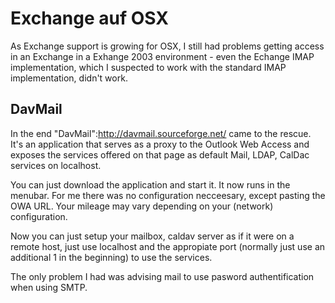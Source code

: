 # Exchange auf OSX

As Exchange support is growing for OSX, I still had problems getting access in an Exchange in a Exhange 2003 environment - even the Echange IMAP implementation, which I suspected to work with the standard IMAP implementation, didn't work.

## DavMail

In the end "DavMail":http://davmail.sourceforge.net/ came to the rescue. It's an application that serves as a proxy to the Outlook Web Access and exposes the services offered on that page as default Mail, LDAP, CalDac services on localhost.

You can just download the application and start it. It now runs in the menubar. For me there was no configuration necceesary, except pasting the OWA URL. Your mileage may vary depending on your (network) configuration.

Now you can just setup your mailbox, caldav server as if it were on a remote host, just use localhost and the appropiate port (normally just use an additional 1 in the beginning) to use the services.

The only problem I had was advising mail to use pasword authentification when using SMTP.